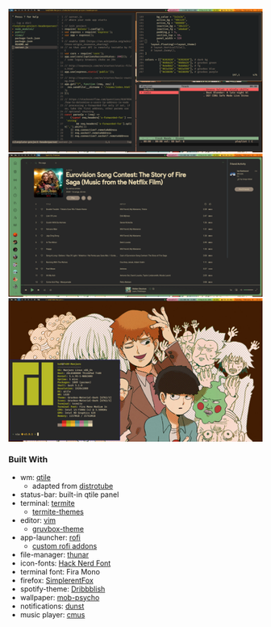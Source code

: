 ![demo](https://raw.githubusercontent.com/khoaHyh/dotfiles/master/basmati/manjaro-rice-5a.png)
![demo](https://raw.githubusercontent.com/khoaHyh/dotfiles/master/basmati/manjaro-rice-5b.png)
![demo](https://raw.githubusercontent.com/khoaHyh/dotfiles/master/basmati/manjaro-rice-5c.png)

### Built With

* wm: [qtile](http://www.qtile.org/)
	* adapted from [distrotube](https://gitlab.com/dwt1/dotfiles/-/blob/master/.config/qtile/config.py)
* status-bar: built-in qtile panel
* terminal: [termite](https://github.com/thestinger/termite)
	* [termite-themes](https://github.com/khamer/base16-termite)
* editor: [vim](https://www.vim.org/)
	* [gruvbox-theme](https://github.com/morhetz/gruvbox)
* app-launcher: [rofi](https://github.com/davatorium/rofi)
	* [custom rofi addons](https://github.com/adi1090x/rofi)
* file-manager: [thunar](https://wiki.archlinux.org/index.php/thunar)
* icon-fonts: [Hack Nerd Font](https://www.nerdfonts.com/font-downloads)
* terminal font: Fira Mono
* firefox: [SimplerentFox](https://github.com/MiguelRAvila/SimplerentFox)
* spotify-theme: [Dribbblish](https://github.com/morpheusthewhite/spicetify-themes/tree/master/Dribbblish)
* wallpaper: [mob-psycho](https://www.wallpaperflare.com/anime-mob-psycho-100-arataka-reigen-ekubo-mob-psycho-100-wallpaper-tbser)
* notifications: [dunst](https://github.com/dunst-project/dunst)
* music player: [cmus](https://github.com/cmus/cmus)
